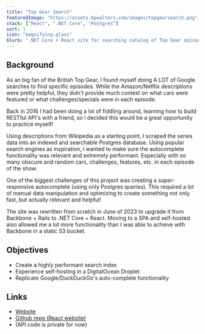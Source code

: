 ```yaml
---
title: "Top Gear Search"
featuredImage: "https://assets.bpwalters.com/images/topgearsearch.png"
stack: ["React", ".NET Core", "Postgres"]
sort: 1
icon: "magnifying-glass"
blurb: ".NET Core + React site for searching catalog of Top Gear episodes by keyword"
---
```


## Background

As an big fan of the British Top Gear, I found myself doing A LOT of Google searches to find specific episodes. While the Amazon/Netflix descriptions were pretty helpful, they didn't provide much context on what cars were featured or what challenges/specials were in each episode.

Back in 2016 I had been doing a lot of fiddling around, learning how to build RESTful API's with a friend, so I decided this would be a great opportunity to practice myself!

Using descriptions from Wikipedia as a starting point, I scraped the series data into an indexed and searchable Postgres database. Using popular search engines as inspiration, I wanted to make sure the autocomplete functionality was relevant and extremely performant. Especially with so many obscure and random cars, challenges, features, etc. in each episode of the show.

One of the biggest challenges of this project was creating a super-responsive autocomplete (using only Postgres queries). This required a lot of manual data manipulation and optimizing to create something not only fast, but actually relevant and helpful!

The site was rewritten from scratch in June of 2023 to upgrade it from Backbone + Rails to .NET Core + React. Moving to a SPA and self-hosted also allowed me a lot more functionality than I was able to achieve with Backbone in a static S3 bucket.

## Objectives

* Create a highly performant search index 
* Experience self-hosting in a DigitalOcean Droplet
* Replicate Google/DuckDuckGo's auto-complete functionality

## Links

* [Website](https://topgearsearch.com/)
* [Github repo (React website)](https://github.com/bendrick92/tg-search-web)
* (API code is private for now)